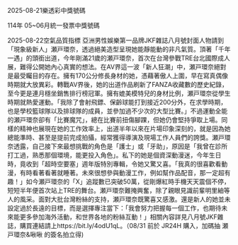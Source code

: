 
2025-08-21樂透彩中獎號碼

                                
114年 05~06月統一發票中獎號碼
                             
2025-08-22空氣品質指標
                              亞洲男性娛樂第一品牌JKF雜誌八月號封面人物請到「現象級新人」瀬戸環奈，透過絕美造型呈現她能靜能動的非凡氣質。頂著「千年一遇」的頭銜出道，今年剛滿21歲的瀬戸環奈，首次在台灣參戰TRE台北國際成人展，難得公開她內心真實的想法。在AV界這一波「新人狂潮」中，瀬戸環奈絕對是最受矚目的存在。擁有170公分修長身材的她，憑藉著傲人上圍，早在寫真偶像時期就大放異彩。轉戰AV界後，她的出道作品刷新了FANZA收藏數的歷史紀錄，至今更是連月穩坐銷售排行榜冠軍。擁有媲美模特兒的身材比例，瀬戸環奈從學生時期就熱愛運動。「我除了會射飛鏢、保齡球能打到接近200分外，在求學時期，也是學校籃球隊以及排球隊的成員，並參加過不少次的大型比賽。」不過運動全能的瀬戸環奈卻有「比賽魔咒」，總在比賽前扭傷腳踝，但她仍會堅持爭取上場。同樣的精神也展現在她的工作效率上，出道半年以來在片場印象深刻的，就是因為她總能準時、甚至是提前完成拍攝，經常獲得導演及現場工作人員們的誇獎。瀬戸環奈透露，自己接下來最想挑戰的角色是「護士」或「牙助」，原因是「我曾在診所打工過，熟悉那個環境，能更投入角色」。私下的她是個資深動漫迷，今年生日時，竟收到「超時空要塞」週年版特別專輯，令她又驚又喜。「我真的很喜歡看動漫，有時看著看著就睡著。未來很想參與動漫工作，例如幫作品配音，那一定超有趣！」如今瀬戸環奈的「X」追蹤數已突破50萬，從剛爆紅時手機天天震個不停，短短半年便首次站上TRE的舞台。瀬戸環奈難掩興奮，除了親眼見識前輩明里紬等人的風采。面對大批台灣粉絲的支持，瀬戸環奈既驚喜又感激。還是新人的她並未設定過於長遠的目標，而是選擇專注當下：「我會努力把握每一個工作，也期待未來能更多參加海外活動，和世界各地的粉絲互動！」相關內容詳見八月號JKF雜誌，購買連結請上https://bit.ly/4odU1qL。（08/31 前於 JR24H 購入，加碼抽 瀬戸環奈&啾啾 的簽名拍立得)
